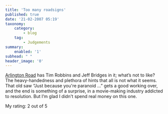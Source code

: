 ```yaml
---
title: 'Too many roadsigns'
published: true
date: '21-02-2007 05:19'
taxonomy:
    category:
        - blog
    tag:
        - Judgements
summary:
    enabled: '1'
subhead: " "
header_image: '0'
---
```


[Arlington Road](https://www.imdb.com/title/tt0137363/) has Tim Robbins and Jeff Bridges in it; what’s not to like? The heavy-handedness and plethora of hints that all is not what it seems. That old saw “Just because you're paranoid …” gets a good working over, and the end is something of a surprise, in a movie-making industry addicted to resolution. But I’m glad I didn't spend real money on this one. 

My rating: 2 out of 5
